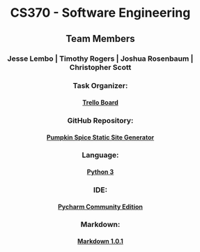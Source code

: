<link href="../css/home.css" rel="stylesheet"></link>

# <center> **CS370 - Software Engineering** </center>

## <center> Team Members </center>

### <center> Jesse Lembo | Timothy Rogers | Joshua Rosenbaum | Christopher Scott </center>

### <center> Task Organizer: </center>

#### <center> [Trello Board](https://trello.com/b/Kve1kdrv/pumpkin-spice-static-site-generator) </center>

### <center> GitHub Repository: </center>

#### <center> [Pumpkin Spice Static Site Generator](https://github.com/blurryjoshy/python-ssg/tree/master) </center>

### <center> Language: </center>

#### <center> [Python 3](https://www.python.org/) </center>

### <center> IDE: </center>

#### <center> [Pycharm Community Edition](https://www.jetbrains.com/pycharm/) </center>

### <center> Markdown: </center>

#### <center> [Markdown 1.0.1](https://daringfireball.net/projects/markdown/) </center>


